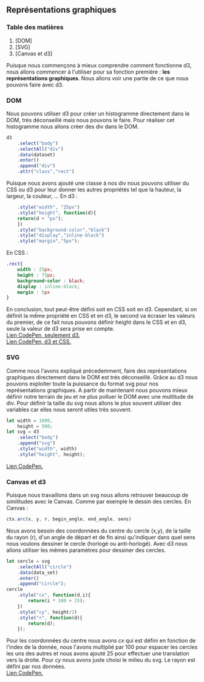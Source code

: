 ## Représentations graphiques

### Table des matières
1. [DOM]
2. [SVG]
3. [Canvas et d3]

Puisque nous commençons à mieux comprendre comment fonctionne d3,
nous allons commencer à l'utiliser pour sa fonction première :
**les représentations graphiques**. Nous allons voir une partie
de ce que nous pouvons faire avec d3.

### DOM

Nous pouvons utiliser d3 pour créer un histogramme directement dans
le DOM, très déconseillé mais nous pouvons le faire.
Pour réaliser cet histogramme nous allons créer des div dans le DOM.
```javascript
d3
    .select("body")
    .selectAll("div")
    .data(dataset)
    .enter()
    .append("div")
    .attr("class","rect")
```
Puisque nous avons ajouté une classe à nos div nous pouvons utiliser
du CSS ou d3 pour leur donner les autres propriétés tel que la hauteur,
la largeur, la couleur, ...
En d3 :
```javascript
    .style("width", "25px")
    .style("height", function(d){
    return(d + "px");
    })
    .style("background-color","black")
    .style("display","inline-block")
    .style("margin","5px");
```
En CSS : 
```css
.rect{
    width : 25px;
    height : 75px;
    background-color : black;
    display : inline-block;
    margin : 5px
}
```
En conclusion, tout peut-être défini soit en CSS soit en d3.
Cependant, si on définit la mếme propriété en CSS et en d3,
le second va écraser les valeurs du premier, de ce fait
nous pouvons définir height dans le CSS et en d3, seule
la valeur de d3 sera prise en compte.     
[Lien CodePen, seulement d3.](https://codepen.io/claudiucornea/pen/PBLdeO)     
[Lien CodePen, d3 et CSS.](https://codepen.io/claudiucornea/pen/YjgORZ)


### SVG

Comme nous l'avons expliqué précedemment, faire des représentations
graphiques directement dans le DOM est trés déconseillé. Grâce au d3
nous pouvons exploiter toute la puissance du format svg pour nos
représentations graphiques.
A partir de maintenant nous pouvons mieux définir notre terrain
de jeu et ne plus polluer le DOM avec une multitude de div.
Pour définir la taille du svg nous allons le plus souvent
utiliser des variables car elles nous seront utiles très souvent.
```javascript
let width = 1000,
    height = 500;
let svg = d3
    .select("body")
    .append("svg")
    .style("width", width)
    .style("height", height);
```
[Lien CodePen.](https://codepen.io/claudiucornea/pen/Owqoqv)

### Canvas et d3

Puisque nous travaillons dans un svg nous allons retrouver beaucoup
de similitudes avec le Canvas. Comme par exemple le dessin des cercles.
En Canvas :
```javascript
ctx.arc(x, y, r, begin_angle, end_angle, sens)
```
Nous avons besoin des coordonnées du centre du cercle (x,y), de la taille
du rayon (r), d'un angle de départ et de fin ainsi qu'indiquer dans quel sens
nous voulons dessiner le cercle (horlogé ou anti-horlogé).
Avec d3 nous allons utiliser les mêmes paramètres pour dessiner des cercles.
```javascript
let cercle = svg
    .selectAll("circle")
    .data(data_set)
    .enter()
    .append("circle");
cercle
    .style("cx", function(d,i){
        return(i * 100 + 25);
    })
    .style("cy", height/2)
    .style("r", function(d){
        return(d);
    });
```
Pour les coordonnées du centre nous avons _cx_ qui est défini en fonction de
l'index de la donnée, nous l'avons multiplié par 100 pour espacer
les cercles les uns des autres et nous avons ajouté 25 pour effectuer
une translation vers la droite.
Pour _cy_ nous avons juste choisi le milieu du svg.
Le rayon est défini par nos données.    
[Lien CodePen.](https://codepen.io/claudiucornea/pen/XBQEXg)
